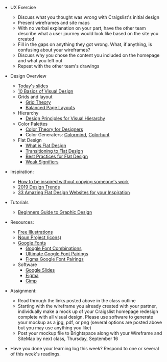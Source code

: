 - UX Exercise
    - Discuss what you thought was wrong with Craigslist's initial design
    - Present wireframes and site maps
    - With no verbal explanation on your part, have the other team describe what a user journey would look like based on the site you created
    - Fill in the gaps on anything they got wrong. What, if anything, is confusing about your wireframes?
    - Discuss why you chose the content you included on the homepage and what you left out
    - Repeat with the other team's drawings

- Design Overview
    - [Today's slides](https://docs.google.com/presentation/d/1_aujQAcw3I2czV-PYn5XEX3Dicra2szamLIHCmd1eRg/edit?usp=sharing)
    - [10 Basics of Visual Design](https://blog.prototypr.io/10-basic-principles-of-visual-design-55b86b9f7241)
    - Grids and layout
        - [Grid Theory](https://www.creativebloq.com/web-design/grid-theory-41411345)
        - [Balanced Page Layouts](https://www.creativebloq.com/netmag/create-balanced-page-layouts-7-pro-tips-121310009)
    - Hierarchy
        - [Design Principles for Visual Hierarchy](https://uxdesign.cc/design-principles-an-introduction-to-visual-hierarchy-902d58e1c7b3)
    - Color Palettes
        - [Color Theory for Designers](https://www.smashingmagazine.com/2010/01/color-theory-for-designers-part-1-the-meaning-of-color/)
        - Color Generaters: [Colormind](http://colormind.io/), [Colorhunt](https://colorhunt.co/)
    - Flat Design
        - [What is Flat Design](https://www.creativebloq.com/graphic-design/what-flat-design-3132112)
        - [Transitioning to Flat Design](https://medium.com/@enneyeseakay/transitioning-communication-from-skeuomorphism-to-minimalism-cabbc8df5de0)
        - [Best Practices for Flat Design](https://uxplanet.org/best-practices-for-flat-design-6e7a6997805)
        - [Weak Signifiers](https://www.nngroup.com/articles/flat-ui-less-attention-cause-uncertainty/)

- Inspiration:
    - [How to be inspired without copying someone's work](https://getflywheel.com/layout/how-to-be-inspired-without-copying-someones-work/)
    - [2019 Design Trends](https://uxdesign.cc/ux-design-trends-retrospective-2019-8a3daaa61c62)
    - [33 Amazing Flat Design Websites for your Inspiration](http://crazypixels.net/33-amazing-flat-design-websites-for-your-inspiration/)


- Tutorials
    - [Beginners Guide to Graphic Design](https://www.youtube.com/playlist?list=PLYfCBK8IplO4E2sXtdKMVpKJZRBEoMvpn)

- Resources:
    - [Free Illustrations](https://blog.prototypr.io/12-places-to-find-beautiful-free-illustrations-f765967ba44c)
    - [Noun Project (icons)](https://thenounproject.com/)
    - [Google Fonts](https://fonts.google.com/)
        - [Google Font Combinations](https://inkbotdesign.com/google-font-combinations-mixing-typefaces/)
        - [Ultimate Google Font Pairings](https://www.reliablepsd.com/ultimate-google-font-pairings/)
        - [Figma Google Font Pairings](https://www.figma.com/google-fonts/)
    - Software
        - [Google Slides](https://docs.google.com/presentation/u/0/)
        - [Figma](https://www.figma.com/)
        - [Gimp](https://www.gimp.org/)

- Assignment:
    - Read through the links posted above in the class outline
    - Starting with the wireframe you already created with your partner, individually make a mock up of your Craigslist homepage redesign complete with all visual design. Please use software to generate your mockup as a jpg, pdf, or png (several options are posted above but you may use anything you like)
    - Post your mockup file to Brightspace along with your Wireframe and SiteMap by next class, Thursday, September 16

- Have you done your learning log this week? Respond to one or several of this week's readings.

